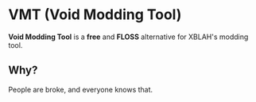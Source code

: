 # VMT (Void Modding Tool)
**Void Modding Tool** is a **free** and **FLOSS** alternative for XBLAH's modding tool.

## Why?
People are broke, and everyone knows that.